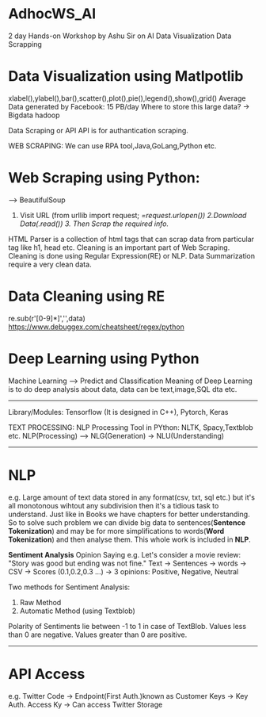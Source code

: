 # AdhocWS_AI
2 day Hands-on Workshop by Ashu Sir on AI
Data Visualization
Data Scrapping
# Data Visualization using Matlpotlib
xlabel(),ylabel(),bar(),scatter(),plot(),pie(),legend(),show(),grid()
Average Data generated by Facebook: 15 PB/day
Where to store this large data?
-> Bigdata hadoop

Data Scraping or API
API is for authantication scraping.

WEB SCRAPING: We can use RPA tool,Java,GoLang,Python etc.
# Web Scraping using Python:
--> BeautifulSoup
1. Visit URL (from urllib import request; <var>=request.urlopen()) 2.Download Data(<var>.read()) 3. Then Scrap the required info.
  
  HTML Parser is a collection of html tags that can scrap data from particular tag like h1, head etc.
  Cleaning is an important part of Web Scraping. Cleaning is done using Regular Expression(RE) or NLP.
  Data Summarization require a very clean data.
 # Data Cleaning using RE
 re.sub(r'\[0-9]*\]','',data)
 https://www.debuggex.com/cheatsheet/regex/python
 # Deep Learning using Python
 Machine Learning --> Predict and Classification
 Meaning of Deep Learning is to do deep analysis about data, data can be text,image,SQL dta etc.
 
 ----------------------------------------------------------------------------------------------------------------------------
 
 Library/Modules: Tensorflow (It is designed in C++), Pytorch, Keras
 
 TEXT PROCESSING: NLP Processing Tool in PYthon: NLTK, Spacy,Textblob etc.
 NLP(Processing) --> NLG(Generation) -> NLU(Understanding)
 
 ----------------------------------------------------------------------------------------------------------------------------
 # NLP
 e.g. Large amount of text data stored in any format(csv, txt, sql etc.) but it's all monotonous wihtout any subdivision then it's a tidious task to understand. Just like in Books we have chapters for better understanding.
 So to solve such problem we can divide big data to sentences(**Sentence Tokenization**) and may be for more simplifications to words(**Word Tokenization**) and then analyse them. This whole work is included in **NLP**. 
 
 **Sentiment Analysis**
 Opinion 
 Saying
 e.g. Let's consider a movie review: "Story was good but ending was not fine."
 Text -> Sentences -> words -> CSV -> Scores (0.1,0.2,0.3 ...) -> 3 opinions: Positive, Negative, Neutral
 
 Two methods for Sentiment Analysis:
 1. Raw Method
 2. Automatic Method (using Textblob)
 
 Polarity of Sentiments lie between -1 to 1 in case of TextBlob.
 Values less than 0 are negative.
 Values greater than 0 are positive.
 
 ----------------------------------------------------------------------------------------------------------------------------
 # API Access
 e.g. Twitter
 Code -> Endpoint(First Auth.)known as Customer Keys  -> Key Auth. Access Ky -> Can access Twitter Storage
 
